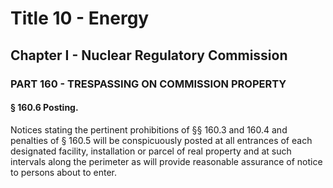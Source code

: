 
# Title 10 - Energy
## Chapter I - Nuclear Regulatory Commission
### PART 160 - TRESPASSING ON COMMISSION PROPERTY
#### § 160.6 Posting.

Notices stating the pertinent prohibitions of §§ 160.3 and 160.4 and penalties of § 160.5 will be conspicuously posted at all entrances of each designated facility, installation or parcel of real property and at such intervals along the perimeter as will provide reasonable assurance of notice to persons about to enter.
